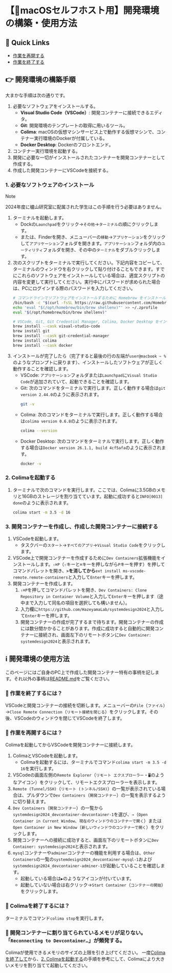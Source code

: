 # 【🍎macOSセルフホスト用】開発環境の構築・使用方法

## 🧭 Quick Links

- [作業を再開する](#-作業を再開するには)
- [作業を終了する](#-作業を終了するには)

## 👉 開発環境の構築手順

大まかな手順は次の通りです。

1. 必要なソフトウェアをインストールする。
    - **Visual Studio Code（VSCode）**: 開発コンテナーに接続できるエディタ。
    - **Git**: 開発環境のテンプレートの取得に用いるツール。
    - **Colima**: macOSの仮想マシンサービス上で動作する仮想マシンで、コンテナー実行環境のDockerが付属している。
    - **Docker Desktop**: Dockerのフロントエンド。
2. コンテナー実行環境を起動する。
3. 開発に必要な一切がインストールされたコンテナーを開発コンテナーとして作成する。
4. 作成した開発コンテナーにVSCodeを接続する。

### 1. 必要なソフトウェアのインストール

> [!NOTE]
> 2024年度に櫨山研究室に配属された学生はこの手順を行う必要はありません。

1. ターミナルを起動します。
    - Dockの`Launchpad`をクリック→`その他`→`ターミナル`の順にクリックします。
    - または、Finderを開き、メニューバーの`移動`→`アプリケーション`をクリックして`アプリケーション`フォルダを開きます。`アプリケーション`フォルダ内の`ユーティリティ`フォルダを開き、その中の`ターミナル`をダブルクリックします。
2. 次のスクリプトをターミナルで実行してください。下記内容をコピーして、ターミナルのウィンドウを右クリックして貼り付けることもできます。すでにこれらのソフトウェアをインストールしている場合は、適宜スクリプトの内容を変更して実行してください。実行中にパスワードが求められた場合は、PCにログインする際のパスワードを入力してください。
    ```sh
    # コマンドラインでソフトウェアをインストールするために Homebrew をインストール
    /bin/bash -c "$(curl -fsSL https://raw.githubusercontent.com/Homebrew/install/HEAD/install.sh)"
    echo 'eval "$(/opt/homebrew/bin/brew shellenv)"' >> ~/.zprofile
    eval "$(/opt/homebrew/bin/brew shellenv)"
    
    # VSCode, Git, Git Credential Manager, Colima, Docker Desktop をインストール
    brew install --cask visual-studio-code
    brew install git
    brew install --cask git-credential-manager
    brew install colima
    brew install --cask docker
    ```
3. インストールが完了したら（完了すると最後の行の左端が`user@macbook ~ %`のようなプロンプトに戻ります）、インストールしたソフトウェアが正しく動作することを確認します。
    - VSCode: `アプリケーション`フォルダまたは`Launchpad`に`Visual Studio Code`が追加されていて、起動できることを確認します。
    - Git: 次のコマンドをターミナルで実行します。正しく動作する場合は`git version 2.44.0`のように表示されます。
        ```sh
        git -v
        ```
    - Colima: 次のコマンドをターミナルで実行します。正しく動作する場合は`colima version 0.6.8`のように表示されます。
        ```sh
        colima --version
        ```
    - Docker Desktop: 次のコマンドをターミナルで実行します。正しく動作する場合は`Docker version 26.1.1, build 4cf5afa`のように表示されます。
        ```sh
        docker -v
        ```

### 2. Colimaを起動する

1. ターミナルで次のコマンドを実行します。ここでは、Colimaに3.5GBのメモリと16GBのストレージを割り当てています。起動に成功すると`INFO[0013] done`のように表示されます。
    ```sh
    colima start -m 3.5 -d 16
    ```

### 3. 開発コンテナーを作成し、作成した開発コンテナーに接続する

1. VSCodeを起動します。
    - タスクバーの`スタート`→`すべてのアプリ`→`Visual Studio Code`をクリックします。
2. VSCode上で開発コンテナーを作成するために`Dev Containers`拡張機能をインストールします。`⇧⌘P`（`⇧`キーと`⌘`キーを押しながら`P`キーを押す）を押してコマンドパレットを開き、**`>`を消してから**`ext install ms-vscode-remote.remote-containers`と入力して`Enter`キーを押します。
3. 開発コンテナーを作成します。
    1. `⇧⌘P`を押してコマンドパレットを開き、`Dev Containers: Clone Repository in Container Volume`と入力して`Enter`キーを押します（途中まで入力して同名の項目を選択しても構いません）。
    2. 入力欄に`https://github.com/HazeyamaLab/systemdesign2024`と入力して`Enter`キーを押します。
    3. 開発コンテナーの作成が完了するまで待ちます。開発コンテナーの作成には数分間かかることがあります。作成に成功すると自動的に開発コンテナーに接続され、画面左下のリモートボタンに`Dev Container: systemdesign2024`と表示されます。

## ℹ️ 開発環境の使用方法

このページにはご自身のPC上で作成した開発コンテナー特有の事柄を記します。それ以外の事柄は[README.md](../../README.md#ℹ️-開発環境の使い方)をご覧ください。

### 🧐 作業を終了するには？

VSCodeと開発コンテナーの接続を切断します。メニューバーの`File`（`ファイル`）→`Close Remote Connection`（`リモート接続を閉じる`）をクリックします。その後、VSCodeのウィンドウを閉じてVSCodeを終了します。

### 🧐 作業を再開するには？

Colimaを起動してからVSCodeを開発コンテナーに接続します。

1. ColimaとVSCodeを起動します。
    - Colimaを起動するには、ターミナルでコマンド`colima start -m 3.5 -d 16`を実行します。
2. VSCodeの画面左側の`Remote Explorer`（`リモート エクスプローラー`・`🖥️`のようなアイコン）をクリックして、リモートエクスプローラーを表示します。
3. `Remote (Tunnel/SSH)`（`リモート (トンネル/SSH)`）の一覧が表示されている場合は、プルダウンで`Dev Containers`（`開発コンテナー`）の一覧を表示するように切り替えます。
4. `Dev Containers`（`開発コンテナー`）の一覧から`systemdesign2024_devcontainer-devcontainer-1`を選び、`→`（`Open Container in Current Window`、`現在のウィンドウのコンテナーで開く`）または`Open Container in New Window`（`新しいウィンドウのコンテナーで開く`）をクリックします。
5. 開発コンテナーへの接続に成功すると、画面左下のリモートボタンに`Dev Container: systemdesign2024`と表示されます。
6. `mysql`コンテナーや`adminer`コンテナーの機能を利用する場合は、`Other Containers`の一覧の`systemdesign2024_devcontainer-mysql-1`および`systemdesign2024_devcontainer-adminer-1`が起動していることを確認します。
    - 起動している場合は`▶️`のようなアイコンが付いています。
    - 起動していない場合は右クリック→`Start Container`（`コンテナーの開始`）をクリックします。

### 🧐 Colimaを終了するには？

ターミナルでコマンド`colima stop`を実行します。

### 🧐 開発コンテナーに割り当てられているメモリが足りない。「`Reconnecting to Devcontainer…`」が頻発する。

Colimaが使用できるメモリのサイズの上限を引き上げてください。
一度[Colimaを終了して](#colimaを終了するには)から、[2. Colimaを起動する](#2-colimaを起動する)の手順を参考にして、Colimaにより大きいメモリを割り当てて起動してください。

